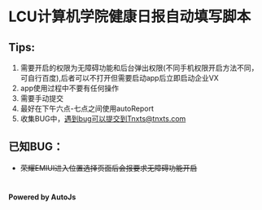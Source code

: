 # LCU计算机学院健康日报自动填写脚本

## Tips:
1. 需要开启的权限为无障碍功能和后台弹出权限(不同手机权限开启方法不同，可自行百度),后者可以不打开但需要启动app后立即启动企业VX
2. app使用过程中不要有任何操作
3. 需要手动提交
5. 最好在下午六点-七点之间使用autoReport
6. 收集BUG中，遇到bug可以提交到Tnxts@tnxts.com

## 已知BUG：
- ~~荣耀EMIUI进入位置选择页面后会报要求无障碍功能开启~~

#### 　　　　　　　　　　　　　　　　　　　　　　　　　　　　　　　　　　　　　　　　　　　 Powered by AutoJs
